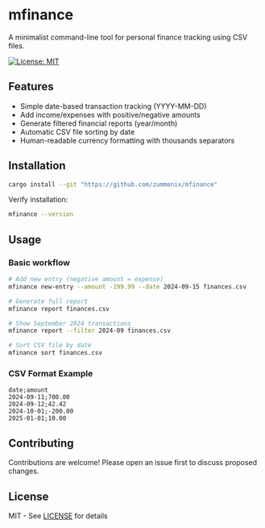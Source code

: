 # mfinance

A minimalist command-line tool for personal finance tracking using CSV files.

[![License: MIT](https://img.shields.io/badge/License-MIT-blue.svg)](LICENSE)

## Features

- Simple date-based transaction tracking (YYYY-MM-DD)
- Add income/expenses with positive/negative amounts
- Generate filtered financial reports (year/month)
- Automatic CSV file sorting by date
- Human-readable currency formatting with thousands separators

## Installation

```bash
cargo install --git "https://github.com/zummenix/mfinance"
```

Verify installation:
```bash
mfinance --version
```

## Usage

### Basic workflow

```bash
# Add new entry (negative amount = expense)
mfinance new-entry --amount -199.99 --date 2024-09-15 finances.csv

# Generate full report
mfinance report finances.csv

# Show September 2024 transactions
mfinance report --filter 2024-09 finances.csv

# Sort CSV file by date
mfinance sort finances.csv
```

### CSV Format Example

```csv
date;amount
2024-09-11;700.00
2024-09-12;42.42
2024-10-01;-200.00
2025-01-01;10.00
```

## Contributing

Contributions are welcome! Please open an issue first to discuss proposed changes.

## License

MIT - See [LICENSE](LICENSE) for details
